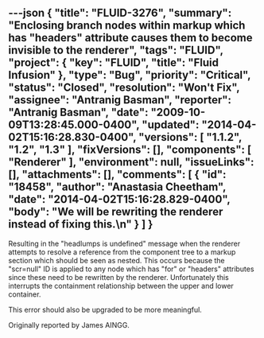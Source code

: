 ---json
{
  "title": "FLUID-3276",
  "summary": "Enclosing branch nodes within markup which has \"headers\" attribute causes them to become invisible to the renderer",
  "tags": "FLUID",
  "project": {
    "key": "FLUID",
    "title": "Fluid Infusion"
  },
  "type": "Bug",
  "priority": "Critical",
  "status": "Closed",
  "resolution": "Won't Fix",
  "assignee": "Antranig Basman",
  "reporter": "Antranig Basman",
  "date": "2009-10-09T13:28:45.000-0400",
  "updated": "2014-04-02T15:16:28.830-0400",
  "versions": [
    "1.1.2",
    "1.2",
    "1.3"
  ],
  "fixVersions": [],
  "components": [
    "Renderer"
  ],
  "environment": null,
  "issueLinks": [],
  "attachments": [],
  "comments": [
    {
      "id": "18458",
      "author": "Anastasia Cheetham",
      "date": "2014-04-02T15:16:28.829-0400",
      "body": "We will be rewriting the renderer instead of fixing this.\n"
    }
  ]
}
---
Resulting in the "headlumps is undefined" message when the renderer attempts to resolve a reference from the component tree to a markup section which should be seen as nested. This occurs because the "scr=null" ID is applied to any node which has "for" or "headers" attributes since these need to be rewritten by the renderer. Unfortunately this interrupts the containment relationship between the upper and lower container.

This error should also be upgraded to be more meaningful.

Originally reported by James AINGG.

        